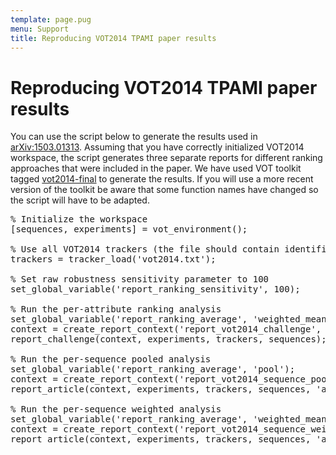 ```yaml
---
template: page.pug
menu: Support
title: Reproducing VOT2014 TPAMI paper results
---
```


# Reproducing VOT2014 TPAMI paper results

You can use the script below to generate the results used in [<i class="glyphicon glyphicon-file"></i>arXiv:1503.01313](http://arxiv.org/abs/1503.01313). Assuming that you have correctly initialized VOT2014 workspace, the script generates three separate reports for different ranking approaches that were included in the paper. We have used VOT toolkit tagged [vot2014-final](https://github.com/votchallenge/vot-toolkit/releases/tag/vot2014-final) to generate the results. If you will use a more recent version of the toolkit be aware that some function names have changed so the script will have to be adapted.

<pre>
% Initialize the workspace
[sequences, experiments] = vot_environment();

% Use all VOT2014 trackers (the file should contain identifiers of all trackers)
trackers = tracker_load('vot2014.txt');

% Set raw robustness sensitivity parameter to 100
set_global_variable('report_ranking_sensitivity', 100);

% Run the per-attribute ranking analysis
set_global_variable('report_ranking_average', 'weighted_mean');
context = create_report_context('report_vot2014_challenge', 'latex', true, 'raw', true);
report_challenge(context, experiments, trackers, sequences);

% Run the per-sequence pooled analysis
set_global_variable('report_ranking_average', 'pool');
context = create_report_context('report_vot2014_sequence_pool', 'latex', true, 'raw', true);
report_article(context, experiments, trackers, sequences, 'arplot', true); 

% Run the per-sequence weighted analysis
set_global_variable('report_ranking_average', 'weighted_mean');
context = create_report_context('report_vot2014_sequence_weighted', 'latex', true, 'raw', true);
report_article(context, experiments, trackers, sequences, 'arplot', true); 
</pre>
